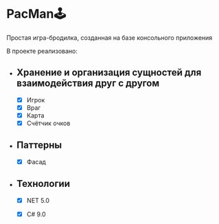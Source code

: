 # PacMan🕹
Простая игра-бродилка, созданная на базе консольного приложения

В проекте реализовано:

-  ## Хранение и организация сущностей для взаимодействия друг с другом
    - [X] Игрок
    - [X] Враг
    - [X] Карта
    - [X] Счётчик очков
 
-  ## Паттерны
    - [X] Фасад

 - ## Технологии
    - [X] NET 5.0
    - [X] C# 9.0

